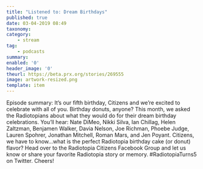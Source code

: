 ```yaml
---
title: "Listened to: Dream Birthdays"
published: true
date: 03-04-2019 08:49
taxonomy:
category:
	- stream
tag:
	- podcasts
summary:
enabled: '0'
header_image: '0'
theurl: https://beta.prx.org/stories/269555
image: artwork-resized.png
template: item
---
```

 
Episode summary: It’s our fifth birthday, Citizens and we’re excited to celebrate with all of you. Birthday donuts, anyone? This month, we asked the Radiotopians about what they would do for their dream birthday celebrations. You’ll hear: Nate DiMeo, Nikki Silva, Ian Chillag, Helen Zaltzman, Benjamen Walker, Davia Nelson, Joe Richman, Phoebe Judge, Lauren Spohrer, Jonathan Mitchell, Roman Mars, and Jen Poyant. Citizens, we have to know…what is the perfect Radiotopia birthday cake (or donut) flavor? Head over to the Radiotopia Citizens Facebook Group and let us know or share your favorite Radiotopia story or memory. #RadiotopiaTurns5 on Twitter. Cheers!
